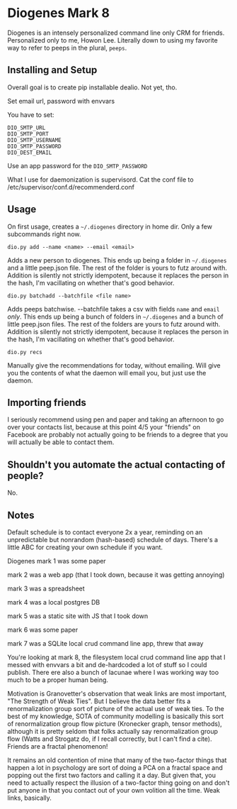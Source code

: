 Diogenes Mark 8
===

Diogenes is an intensely personalized command line only CRM for friends. Personalized only to me, Howon Lee. Literally down to using my favorite way to refer to peeps in the plural, `peeps`.

Installing and Setup
---

Overall goal is to create pip installable dealio. Not yet, tho.

Set email url, password with envvars

You have to set:

```
DIO_SMTP_URL
DIO_SMTP_PORT
DIO_SMTP_USERNAME
DIO_SMTP_PASSWORD
DIO_DEST_EMAIL
```

Use an app password for the `DIO_SMTP_PASSWORD`

What I use for daemonization is supervisord. Cat the conf file to /etc/supervisor/conf.d/recommenderd.conf

Usage
---
On first usage, creates a `~/.diogenes` directory in home dir. Only a few subcommands right now.

```
dio.py add --name <name> --email <email>
```

Adds a new person to diogenes. This ends up being a folder in `~/.diogenes` and a little peep.json file. The rest of the folder is yours to futz around with. Addition is silently not strictly idempotent, because it replaces the person in the hash, I'm vacillating on whether that's good behavior.

```
dio.py batchadd --batchfile <file name>
```

Adds peeps batchwise. --batchfile takes a csv with fields `name` and `email` _only_. This ends up being a bunch of folders in `~/.diogenes` and a bunch of little peep.json files. The rest of the folders are yours to futz around with. Addition is silently not strictly idempotent, because it replaces the person in the hash, I'm vacillating on whether that's good behavior.

```
dio.py recs
```

Manually give the recommendations for today, without emailing. Will give you the contents of what the daemon will email you, but just use the daemon.

Importing friends
---

I seriously recommend using pen and paper and taking an afternoon to go over your contacts list, because at this point 4/5 your "friends" on Facebook are probably not actually going to be friends to a degree that you will actually be able to contact them.

Shouldn't you automate the actual contacting of people?
---

No.

Notes
---

Default schedule is to contact everyone 2x a year, reminding on an unpredictable but nonrandom (hash-based) schedule of days. There's a little ABC for creating your own schedule if you want.

Diogenes mark 1 was some paper

mark 2 was a web app (that I took down, because it was getting annoying)

mark 3 was a spreadsheet

mark 4 was a local postgres DB

mark 5 was a static site with JS that I took down

mark 6 was some paper

mark 7 was a SQLite local crud command line app, threw that away

You're looking at mark 8, the filesystem local crud command line app that I messed with envvars a bit and de-hardcoded a lot of stuff so I could publish. There ere also a bunch of lacunae where I was working way too much to be a proper human being.

Motivation is Granovetter's observation that weak links are most important, "The Strength of Weak Ties". But I believe the data better fits a renormalization group sort of picture of the actual use of weak ties. To the best of my knowledge, SOTA of community modelling is basically this sort of renormalization group flow picture (Kronecker graph, tensor methods), although it is pretty seldom that folks actually say renormalization group flow (Watts and Strogatz do, if I recall correctly, but I can't find a cite). Friends are a fractal phenomenon!

It remains an old contention of mine that many of the two-factor things that happen a lot in psychology are sort of doing a PCA on a fractal space and popping out the first two factors and calling it a day. But given that, you need to actually respect the illusion of a two-factor thing going on and don't put anyone in that you contact out of your own volition all the time. Weak links, basically.

